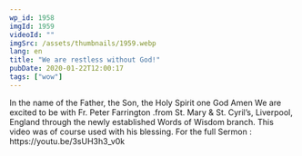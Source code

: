 ```yaml
---
wp_id: 1958
imgId: 1959
videoId: ""
imgSrc: /assets/thumbnails/1959.webp
lang: en
title: "We are restless without God!"
pubDate: 2020-01-22T12:00:17
tags: ["wow"]
---
```


<p>In the name of the Father, the Son, the Holy Spirit one God Amen We are excited to be with Fr. Peter Farrington .from St. Mary &amp; St. Cyril&#8217;s, Liverpool, England through the newly established Words of Wisdom branch. This video was of course used with his blessing. For the full Sermon : https://youtu.be/3sUH3h3_v0k</p>
